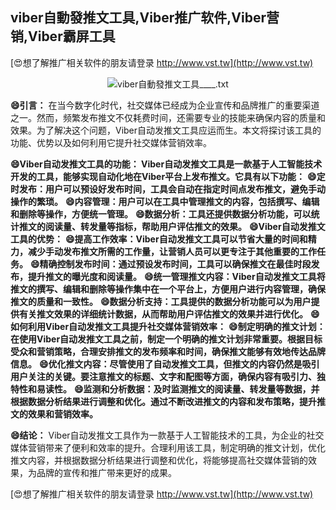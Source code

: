 ## **viber自動發推文工具,Viber推广软件,Viber营销,Viber霸屏工具**

[😍想了解推广相关软件的朋友请登录 http://www.vst.tw](http://www.vst.tw)

 <center><img src="https://vst.tw/MP4/tuiguang/png/3.png" alt="viber自動發推文工具____.txt"></center>

**😄引言：**
在当今数字化时代，社交媒体已经成为企业宣传和品牌推广的重要渠道之一。然而，频繁发布推文不仅耗费时间，还需要专业的技能来确保内容的质量和效果。为了解决这个问题，Viber自动发推文工具应运而生。本文将探讨该工具的功能、优势以及如何利用它提升社交媒体营销效率。

**😄Viber自动发推文工具的功能： Viber自动发推文工具是一款基于人工智能技术开发的工具，能够实现自动化地在Viber平台上发布推文。它具有以下功能：**
**😄定时发布：用户可以预设好发布时间，工具会自动在指定时间点发布推文，避免手动操作的繁琐。**
**😄内容管理：用户可以在工具中管理推文的内容，包括撰写、编辑和删除等操作，方便统一管理。**
**😄数据分析：工具还提供数据分析功能，可以统计推文的阅读量、转发量等指标，帮助用户评估推文的效果。**
**😄Viber自动发推文工具的优势：**
**😄提高工作效率：Viber自动发推文工具可以节省大量的时间和精力，减少手动发布推文所需的工作量，让营销人员可以更专注于其他重要的工作任务。**
**😄精确控制发布时间：通过预设发布时间，工具可以确保推文在最佳时段发布，提升推文的曝光度和阅读量。**
**😄统一管理推文内容：Viber自动发推文工具将推文的撰写、编辑和删除等操作集中在一个平台上，方便用户进行内容管理，确保推文的质量和一致性。**
**😄数据分析支持：工具提供的数据分析功能可以为用户提供有关推文效果的详细统计数据，从而帮助用户评估推文的效果并进行优化。**
**😄如何利用Viber自动发推文工具提升社交媒体营销效率：**
**😄制定明确的推文计划：在使用Viber自动发推文工具之前，制定一个明确的推文计划非常重要。根据目标受众和营销策略，合理安排推文的发布频率和时间，确保推文能够有效地传达品牌信息。**
**😄优化推文内容：尽管使用了自动发推文工具，但推文的内容仍然是吸引用户关注的关键。要注意推文的标题、文字和配图等方面，确保内容有吸引力、独特性和易读性。**
**😄监测和分析数据：及时监测推文的阅读量、转发量等数据，并根据数据分析结果进行调整和优化。通过不断改进推文的内容和发布策略，提升推文的效果和营销效率。**

**😄结论：**
Viber自动发推文工具作为一款基于人工智能技术的工具，为企业的社交媒体营销带来了便利和效率的提升。合理利用该工具，制定明确的推文计划，优化推文内容，并根据数据分析结果进行调整和优化，将能够提高社交媒体营销的效果，为品牌的宣传和推广带来更好的成果。

[😍想了解推广相关软件的朋友请登录 http://www.vst.tw](http://www.vst.tw)



